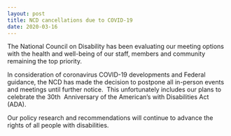 ```yaml
---
layout: post
title: NCD cancellations due to COVID-19
date: 2020-03-16
---
```

The National Council on Disability has been evaluating our meeting options with the health and well-being of our staff, members and community remaining the top priority.

In consideration of coronavirus COVID-19 developments and Federal guidance, the NCD has made the decision to postpone all in-person events and meetings until further notice.  This unfortunately includes our plans to celebrate the 30th  Anniversary of the American’s with Disabilities Act (ADA).

Our policy research and recommendations will continue to advance the rights of all people with disabilities.
